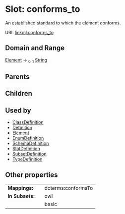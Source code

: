 
# Slot: conforms_to


An established standard to which the element conforms.

URI: [linkml:conforms_to](https://w3id.org/linkml/conforms_to)


## Domain and Range

[Element](Element.md) &#8594;  <sub>0..1</sub> [String](String.md)

## Parents


## Children


## Used by

 * [ClassDefinition](ClassDefinition.md)
 * [Definition](Definition.md)
 * [Element](Element.md)
 * [EnumDefinition](EnumDefinition.md)
 * [SchemaDefinition](SchemaDefinition.md)
 * [SlotDefinition](SlotDefinition.md)
 * [SubsetDefinition](SubsetDefinition.md)
 * [TypeDefinition](TypeDefinition.md)

## Other properties

|  |  |  |
| --- | --- | --- |
| **Mappings:** | | dcterms:conformsTo |
| **In Subsets:** | | owl |
|  | | basic |

